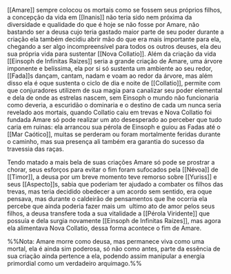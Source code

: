 [[Amare]] sempre colocou os mortais como se fossem seus próprios filhos, a concepção da vida em [[Inanis]] não teria sido nem próxima da diversidade e qualidade do que é hoje se não fosse por Amare, não bastando ser a deusa cujo teria gastado maior parte de seu poder durante a criação ela também decidiu abrir mão do que era mais importante para ela, chegando a ser algo incompreensível para todos os outros deuses, ela deu sua própria vida para sustentar [[Nova Collatio]]. Além da criação da vida [[Einsoph de Infinitas Raízes]] seria a grande criação de Amare, uma árvore imponente e belíssima, ela por si só sustenta um ambiente ao seu redor, [[Fada]]s dançam, cantam, nadam e voam ao redor da árvore, mas além disso ela é oque sustenta o ciclo de dia e noite de [[Collatio]], permite com que conjuradores utilizem de sua magia para canalizar seu poder elemental e dela de onde as estrelas nascem, sem Einsoph o mundo não funcionaria como deveria, a escuridão o dominaria e o destino de cada um nunca seria revelado aos mortais, quando Collatio caiu em trevas e Nova Collatio foi fundada Amare só pode realizar um ato desesperado ao perceber que tudo caria em ruinas: ela arrancou sua pérola de Einsoph e guiou as Fadas até o [[Mar Caótico]], muitas se perderam ou foram mortalmente feridas durante o caminho, mas sua presença ali também era garantia do sucesso da travessia das raças.

Tendo matado a mais bela de suas criações Amare só pode se prostrar a chorar, seus esforços para evitar o fim foram sufocados pela [[Névoa]] de [[Timor]], a deusa por um breve momento teve remorso sobre [[Yuriss]] e seus [[Aspecto]]s, sabia que poderiam ter ajudado a combater os filhos das trevas, mas teria decidido obedecer a um acordo sem sentido, era oque pensava, mas durante o caldeirão de pensamentos que lhe ocorria ela percebe que ainda poderia fazer mais um  ultimo ato de amor pelos seus filhos, a deusa transfere toda a sua vitalidade a [[Pérola Viridente]] que possuía e dela surgia novamente [[Einsoph de Infinitas Raízes]], mas agora ela alimentava Nova Collatio, dessa forma acontece o fim de Amare.

%%Nota: Amare morre como deusa, mas permanece viva como uma mortal, ela é ainda sim poderosa, só não como antes, parte da essência de sua criação ainda pertence a ela, podendo assim manipular a energia primordial como um verdadeiro arquimago.%%